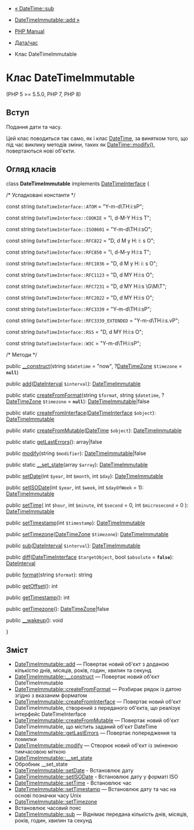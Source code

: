 - [« DateTime::sub](datetime.sub.md)
- [DateTimeImmutable::add »](datetimeimmutable.add.md)

- [PHP Manual](index.md)
- [Дата/час](book.datetime.md)
- Клас DateTimeImmutable

# Клас DateTimeImmutable

(PHP 5 \>= 5.5.0, PHP 7, PHP 8)

## Вступ

Подання дати та часу.

Цей клас поводиться так само, як і клас
[DateTime](class.datetime.md), за винятком того, що під час виклику
методів зміни, таких як [DateTime::modify()](datetime.modify.md),
повертаються нові об'єкти.

## Огляд класів

class **DateTimeImmutable** implements
[DateTimeInterface](class.datetimeinterface.md) {

/\* Успадковані константи \*/

const string `DateTimeInterface::ATOM` = "Y-m-d\TH:i:sP";

const string `DateTimeInterface::COOKIE` = "l, d-M-Y H:i:s T";

const string `DateTimeInterface::ISO8601` = "Y-m-d\TH:i:sO";

const string `DateTimeInterface::RFC822` = "D, d M y H: i: s O";

const string `DateTimeInterface::RFC850` = "l, d-M-y H:i:s T";

const string `DateTimeInterface::RFC1036` = "D, d M y H: i: s O";

const string `DateTimeInterface::RFC1123` = "D, d MY H:i:s O";

const string `DateTimeInterface::RFC7231` = "D, d MY H:i:s \G\M\T";

const string `DateTimeInterface::RFC2822` = "D, d MY H:i:s O";

const string `DateTimeInterface::RFC3339` = "Y-m-d\TH:i:sP";

const string `DateTimeInterface::RFC3339_EXTENDED` = "Y-m-d\TH:i:s.vP";

const string `DateTimeInterface::RSS` = "D, d MY H:i:s O";

const string `DateTimeInterface::W3C` = "Y-m-d\TH:i:sP";

/\* Методи \*/

public [\_\_construct](datetimeimmutable.construct.md)(string
`$datetime` = "now", ?[DateTimeZone](class.datetimezone.md)
`$timezone` = **`null`**)

public
[add](datetimeimmutable.add.md)([DateInterval](class.dateinterval.md)
`$interval`): [DateTimeImmutable](class.datetimeimmutable.md)

public static
[createFromFormat](datetimeimmutable.createfromformat.md)(string
`$format`, string `$datetime`, ?[DateTimeZone](class.datetimezone.md)
`$timezone` = **`null`**):
[DateTimeImmutable](class.datetimeimmutable.md)\|false

public static
[createFromInterface](datetimeimmutable.createfrominterface.md)([DateTimeInterface](class.datetimeinterface.md)
`$object`): [DateTimeImmutable](class.datetimeimmutable.md)

public static
[createFromMutable](datetimeimmutable.createfrommutable.md)([DateTime](class.datetime.md)
`$object`): [DateTimeImmutable](class.datetimeimmutable.md)

public static [getLastErrors](datetimeimmutable.getlasterrors.md)():
array\|false

public [modify](datetimeimmutable.modify.md)(string `$modifier`):
[DateTimeImmutable](class.datetimeimmutable.md)\|false

public static [\_\_set_state](datetimeimmutable.set-state.md)(array
`$array`): [DateTimeImmutable](class.datetimeimmutable.md)

public [setDate](datetimeimmutable.setdate.md)(int `$year`, int
`$month`, int `$day`): [DateTimeImmutable](class.datetimeimmutable.md)

public [setISODate](datetimeimmutable.setisodate.md)(int `$year`, int
`$week`, int `$dayOfWeek` = 1):
[DateTimeImmutable](class.datetimeimmutable.md)

public [setTime](datetimeimmutable.settime.md)(
int `$hour`,
int `$minute`,
int `$second` = 0,
int `$microsecond` = 0
): [DateTimeImmutable](class.datetimeimmutable.md)

public [setTimestamp](datetimeimmutable.settimestamp.md)(int
`$timestamp`): [DateTimeImmutable](class.datetimeimmutable.md)

public
[setTimezone](datetimeimmutable.settimezone.md)([DateTimeZone](class.datetimezone.md)
`$timezone`): [DateTimeImmutable](class.datetimeimmutable.md)

public
[sub](datetimeimmutable.sub.md)([DateInterval](class.dateinterval.md)
`$interval`): [DateTimeImmutable](class.datetimeimmutable.md)

public
[diff](datetime.diff.md)([DateTimeInterface](class.datetimeinterface.md)
`$targetObject`, bool `$absolute` = **`false`**):
[DateInterval](class.dateinterval.md)

public [format](datetime.format.md)(string `$format`): string

public [getOffset](datetime.getoffset.md)(): int

public [getTimestamp](datetime.gettimestamp.md)(): int

public [getTimezone](datetime.gettimezone.md)():
[DateTimeZone](class.datetimezone.md)\|false

public [\_\_wakeup](datetime.wakeup.md)(): void

}

## Зміст

- [DateTimeImmutable::add](datetimeimmutable.add.md) — Повертає
новий об'єкт з доданою кількістю днів, місяців, років, годин,
хвилин та секунд
- [DateTimeImmutable::\_\_construct](datetimeimmutable.construct.md)
— Повертає новий об'єкт DateTimeImmutable
- [DateTimeImmutable::createFromFormat](datetimeimmutable.createfromformat.md)
— Розбирає рядок із датою згідно з вказаним форматом
- [DateTimeImmutable::createFromInterface](datetimeimmutable.createfrominterface.md)
— Повертає новий об'єкт DateTimeImmutable, створений з
переданого об'єкта, що реалізує інтерфейс DateTimeInterface
- [DateTimeImmutable::createFromMutable](datetimeimmutable.createfrommutable.md)
— Повертає новий об'єкт DateTimeImmutable, що містить заданий
об'єкт DateTime
- [DateTimeImmutable::getLastErrors](datetimeimmutable.getlasterrors.md)
— Повертає попередження та помилки
- [DateTimeImmutable::modify](datetimeimmutable.modify.md) — Створює
новий об'єкт із зміненою тимчасовою міткою
- [DateTimeImmutable::\_\_set_state](datetimeimmutable.set-state.md)
- Обробник \_\_set_state
- [DateTimeImmutable::setDate](datetimeimmutable.setdate.md) -
Встановлює дату
- [DateTimeImmutable::setISODate](datetimeimmutable.setisodate.md) -
Встановлює дату у форматі ISO
- [DateTimeImmutable::setTime](datetimeimmutable.settime.md) -
Встановлює час
- [DateTimeImmutable::setTimestamp](datetimeimmutable.settimestamp.md)
— Встановлює дату та час на основі позначки часу Unix
- [DateTimeImmutable::setTimezone](datetimeimmutable.settimezone.md)
- Встановлює часовий пояс
- [DateTimeImmutable::sub](datetimeimmutable.sub.md) — Віднімає
передана кількість днів, місяців, років, годин, хвилин та секунд
